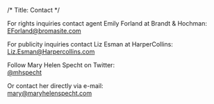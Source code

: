 /*
Title: Contact
*/

For rights inquiries contact agent Emily Forland at Brandt & Hochman:  
<EForland@bromasite.com>

For publicity inquiries contact Liz Esman at HarperCollins:  
<Liz.Esman@Harpercollins.com>

Follow Mary Helen Specht on Twitter:  
<a class="btn standalone icon-twitter-1" href="http://twitter.com/mhspecht">@mhspecht</a>

Or contact her directly via e-mail:  
<a  class="btn standalone icon-mail" href="mailto:mary@maryhelenspecht.com">mary@maryhelenspecht.com</a>
